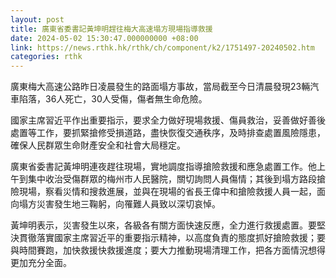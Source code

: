 ```yaml
---
layout: post
title: 廣東省委書記黃坤明趕往梅大高速塌方現場指導救援
date: 2024-05-02 15:30:47.000000000 +08:00
link: https://news.rthk.hk/rthk/ch/component/k2/1751497-20240502.htm
categories: rthk
---
```


廣東梅大高速公路昨日凌晨發生的路面塌方事故，當局截至今日清晨發現23輛汽車陷落，36人死亡，30人受傷，傷者無生命危險。

國家主席習近平作出重要指示，要求全力做好現場救援、傷員救治，妥善做好善後處置等工作，要抓緊搶修受損道路，盡快恢復交通秩序，及時排查處置風險隱患，確保人民群眾生命財產安全和社會大局穩定。

廣東省委書記黃坤明連夜趕往現場，實地調度指導搶險救援和應急處置工作。他上午到集中收治受傷群眾的梅州市人民醫院，關切詢問人員傷情；其後到塌方路段搶險現場，察看災情和搜救進展，並與在現場的省長王偉中和搶險救援人員一起，面向塌方災害發生地三鞠躬，向罹難人員致以深切哀悼。

黃坤明表示，災害發生以來，各級各有關方面快速反應，全力進行救援處置。要堅決貫徹落實國家主席習近平的重要指示精神，以高度負責的態度抓好搶險救援；要與時間賽跑，加快救援快救援進度；要大力推動現場清理工作，把各方面情況想得更加充分全面。
